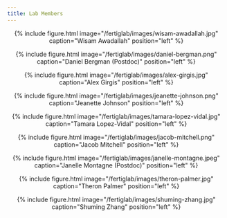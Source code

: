```yaml
---
title: Lab Members
---
```


<center>
{% include figure.html image="/fertiglab/images/wisam-awadallah.jpg" caption="Wisam Awadallah" position="left" %}

{% include figure.html image="/fertiglab/images/daniel-bergman.png" caption="Daniel Bergman (Postdoc)" position="left" %}

{% include figure.html image="/fertiglab/images/alex-girgis.jpg" caption="Alex Girgis" position="left" %}
</center>
<center>
{% include figure.html image="/fertiglab/images/jeanette-johnson.png" caption="Jeanette Johnson" position="left" %}

{% include figure.html image="/fertiglab/images/tamara-lopez-vidal.jpg" caption="Tamara Lopez-Vidal" position="left" %}

{% include figure.html image="/fertiglab/images/jacob-mitchell.png" caption="Jacob Mitchell" position="left" %}
</center>
<center>
{% include figure.html image="/fertiglab/images/janelle-montagne.jpeg" caption="Janelle Montagne (Postdoc)" position="left" %}

{% include figure.html image="/fertiglab/images/theron-palmer.jpg" caption="Theron Palmer" position="left" %}

{% include figure.html image="/fertiglab/images/shuming-zhang.jpg" caption="Shuming Zhang" position="left" %}
</center>
